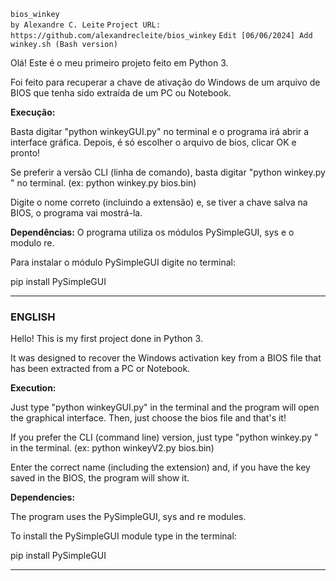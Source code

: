 `bios_winkey`<br>
`by Alexandre C. Leite`
`Project URL: https://github.com/alexandrecleite/bios_winkey`
`Edit [06/06/2024] Add winkey.sh (Bash version)`


Olá! Este é o meu primeiro projeto feito em Python 3.

Foi feito para recuperar a chave de ativação do Windows de um arquivo de BIOS que tenha sido extraída de um PC ou Notebook.


**Execução:**

Basta digitar "python winkeyGUI.py" no terminal e o programa irá abrir a interface gráfica. Depois, é só escolher o arquivo de bios, clicar OK e pronto!

Se preferir a versão CLI (linha de comando), basta digitar "python winkey.py <arquivo>" no terminal. (ex: python winkey.py bios.bin)

Digite o nome correto (incluindo a extensão) e, se tiver a chave salva na BIOS, o programa vai mostrá-la.



**Dependências:**
O programa utiliza os módulos PySimpleGUI, sys e o modulo re.

Para instalar o módulo PySimpleGUI digite no terminal:

pip install PySimpleGUI


---


### ENGLISH

Hello! This is my first project done in Python 3.

It was designed to recover the Windows activation key from a BIOS file that has been extracted from a PC or Notebook.


**Execution:**

Just type "python winkeyGUI.py" in the terminal and the program will open the graphical interface. Then, just choose the bios file and that's it!

If you prefer the CLI (command line) version, just type "python winkey.py <file>" in the terminal. (ex: python winkeyV2.py bios.bin)

Enter the correct name (including the extension) and, if you have the key saved in the BIOS, the program will show it.



**Dependencies:**

The program uses the PySimpleGUI, sys and re modules.

To install the PySimpleGUI module type in the terminal:

pip install PySimpleGUI


---

